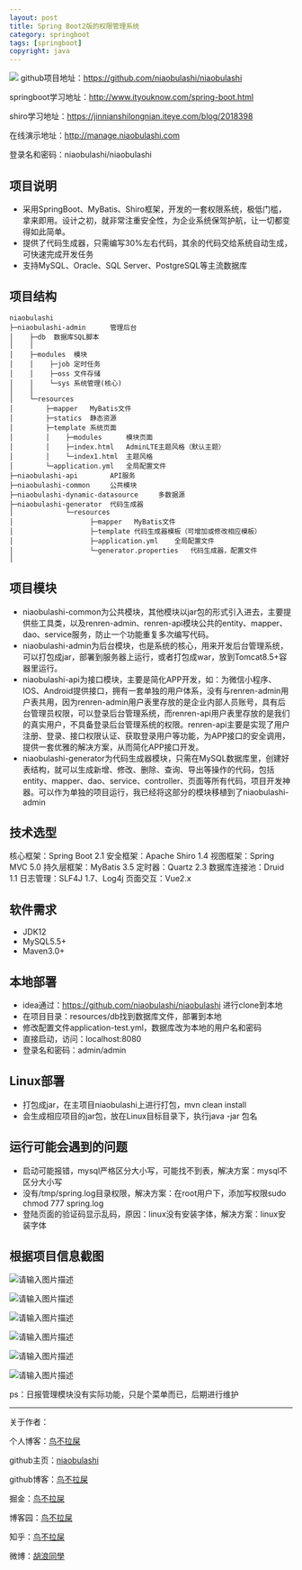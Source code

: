```yaml
---
layout: post
title: Spring Boot2版的权限管理系统
category: springboot
tags: [springboot]
copyright: java
---
```


![](https://ws1.sinaimg.cn/large/a3d658ably1g432kp5qphj21hc0q11kx.jpg)
github项目地址：https://github.com/niaobulashi/niaobulashi

springboot学习地址：http://www.ityouknow.com/spring-boot.html

shiro学习地址：https://jinnianshilongnian.iteye.com/blog/2018398

在线演示地址：http://manage.niaobulashi.com

登录名和密码：niaobulashi/niaobulashi

## **项目说明**

 - 采用SpringBoot、MyBatis、Shiro框架，开发的一套权限系统，极低门槛，拿来即用。设计之初，就非常注重安全性，为企业系统保驾护航，让一切都变得如此简单。
 - 提供了代码生成器，只需编写30%左右代码，其余的代码交给系统自动生成，可快速完成开发任务
 - 支持MySQL、Oracle、SQL Server、PostgreSQL等主流数据库

## **项目结构**

```
niaobulashi
├─niaobulashi-admin      管理后台
│    ├─db  数据库SQL脚本
│    │ 
│    ├─modules  模块
│    │    ├─job 定时任务
│    │    ├─oss 文件存储
│    │    └─sys 系统管理(核心)
│    │ 
│    └─resources 
│        ├─mapper   MyBatis文件
│        ├─statics  静态资源
│        ├─template 系统页面
│        │    ├─modules      模块页面
│        │    ├─index.html   AdminLTE主题风格（默认主题）
│        │    └─index1.html  主题风格
│        └─application.yml   全局配置文件
├─niaobulashi-api        API服务
├─niaobulashi-common     公共模块
├─niaobulashi-dynamic-datasource     多数据源
├─niaobulashi-generator  代码生成器
│             └─resources 
│                   ├─mapper   MyBatis文件
│                   ├─template 代码生成器模板（可增加或修改相应模板）
│                   ├─application.yml    全局配置文件
│                   └─generator.properties   代码生成器，配置文件
│
```
## **项目模块**

 - niaobulashi-common为公共模块，其他模块以jar包的形式引入进去，主要提供些工具类，以及renren-admin、renren-api模块公共的entity、mapper、dao、service服务，防止一个功能重复多次编写代码。
 - niaobulashi-admin为后台模块，也是系统的核心，用来开发后台管理系统，可以打包成jar，部署到服务器上运行，或者打包成war，放到Tomcat8.5+容器里运行。
 - niaobulashi-api为接口模块，主要是简化APP开发，如：为微信小程序、IOS、Android提供接口，拥有一套单独的用户体系，没有与renren-admin用户表共用，因为renren-admin用户表里存放的是企业内部人员账号，具有后台管理员权限，可以登录后台管理系统，而renren-api用户表里存放的是我们的真实用户，不具备登录后台管理系统的权限。renren-api主要是实现了用户注册、登录、接口权限认证、获取登录用户等功能，为APP接口的安全调用，提供一套优雅的解决方案，从而简化APP接口开发。
 - niaobulashi-generator为代码生成器模块，只需在MySQL数据库里，创建好表结构，就可以生成新增、修改、删除、查询、导出等操作的代码，包括entity、mapper、dao、service、controller、页面等所有代码，项目开发神器。可以作为单独的项目运行，我已经将这部分的模块移植到了niaobulashi-admin

## **技术选型**

核心框架：Spring Boot 2.1
安全框架：Apache Shiro 1.4
视图框架：Spring MVC 5.0
持久层框架：MyBatis 3.5
定时器：Quartz 2.3
数据库连接池：Druid 1.1
日志管理：SLF4J 1.7、Log4j
页面交互：Vue2.x

## **软件需求**

 - JDK12
 - MySQL5.5+
 - Maven3.0+

## **本地部署**

 - idea通过：https://github.com/niaobulashi/niaobulashi  进行clone到本地
 - 在项目目录：resources/db找到数据库文件，部署到本地
 - 修改配置文件application-test.yml，数据库改为本地的用户名和密码
 - 直接启动，访问：localhost:8080
 - 登录名和密码：admin/admin

## **Linux部署**

 - 打包成jar，在主项目niaobulashi上进行打包，mvn clean install
 - 会生成相应项目的jar包，放在Linux目标目录下，执行java -jar 包名

## **运行可能会遇到的问题**

 - 启动可能报错，mysql严格区分大小写，可能找不到表，解决方案：mysql不区分大小写
 - 没有/tmp/spring.log目录权限，解决方案：在root用户下，添加写权限sudo chmod 777 spring.log
 - 登陆页面的验证码显示乱码，原因：linux没有安装字体，解决方案：linux安装字体

## **根据项目信息截图**

![请输入图片描述][2]

![请输入图片描述][3]

![请输入图片描述][4]

![请输入图片描述][5]

![请输入图片描述][6]

![请输入图片描述][7]

 

ps：日报管理模块没有实际功能，只是个菜单而已，后期进行维护

---
关于作者：

个人博客：[鸟不拉屎](https://niaobulashi.com)

github主页：[niaobulashi](https://github.com/niaobulashi)

github博客：[鸟不拉屎](https://niaobulashi.github.io)

掘金：[鸟不拉屎](https://juejin.im/user/5b3de9155188251aa0161fe4)

博客园：[鸟不拉屎](https://www.cnblogs.com/niaobulashi)

知乎：[鸟不拉屎](https://www.zhihu.com/people/hu-lang-lang-91/)

微博：[胡浪同學](https://www.weibo.com/godloveharry)




[1]: http://manage.niaobulashi.com
[2]: https://img2018.cnblogs.com/blog/1438593/201906/1438593-20190616153400635-1101498470.png
[3]: https://img2018.cnblogs.com/blog/1438593/201906/1438593-20190616153421792-613530570.png
[4]: https://img2018.cnblogs.com/blog/1438593/201906/1438593-20190616153453457-2123784717.png
[5]: https://img2018.cnblogs.com/blog/1438593/201906/1438593-20190616153604556-1621950822.png
[6]: https://img2018.cnblogs.com/blog/1438593/201906/1438593-20190616153515427-507006984.png
[7]: https://img2018.cnblogs.com/blog/1438593/201906/1438593-20190616153724452-154266737.png

